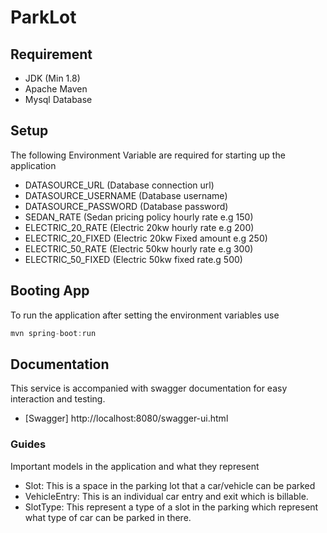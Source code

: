 # ParkLot

## Requirement

* JDK (Min 1.8)
* Apache Maven
* Mysql Database

## Setup

The following Environment Variable are required for starting up the application
* DATASOURCE_URL (Database connection url)
* DATASOURCE_USERNAME (Database username)
* DATASOURCE_PASSWORD (Database password)
* SEDAN_RATE (Sedan pricing policy hourly rate e.g 150) 
* ELECTRIC_20_RATE (Electric 20kw hourly rate e.g 200)
* ELECTRIC_20_FIXED (Electric 20kw Fixed amount e.g 250)
* ELECTRIC_50_RATE (Electric 50kw hourly rate e.g 300)
* ELECTRIC_50_FIXED (Electric 50kw fixed rate.g 500)



## Booting App
To run the application after setting the environment variables use
```javascript
mvn spring-boot:run
``` 

## Documentation
This service is accompanied with swagger documentation for easy interaction and testing. 
* [Swagger] http://localhost:8080/swagger-ui.html

### Guides 
Important models in the application and what they represent

* Slot: This is a space in the parking lot that a car/vehicle can be parked
* VehicleEntry: This is an individual car entry and exit which is billable.
* SlotType: This represent a type of a slot in the parking which represent what type of car can be parked in there.
